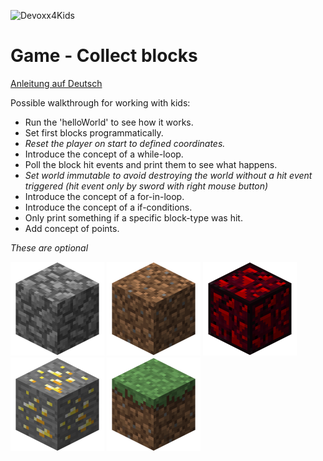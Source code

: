 ![Devoxx4Kids](http://www.devoxx4kids.de/wp-content/uploads/2015/07/cropped-header_hp.jpg)

# Game - Collect blocks

[Anleitung auf Deutsch](../../games/collect-blocks/README_DE.md)

Possible walkthrough for working with kids:

* Run the 'helloWorld' to see how it works.
* Set first blocks programmatically.
* _Reset the player on start to defined coordinates._
* Introduce the concept of a while-loop.
* Poll the block hit events and print them to see what happens.
* _Set world immutable to avoid destroying the world without a hit event triggered
(hit event only by sword with right mouse button)_
* Introduce the concept of a for-in-loop.
* Introduce the concept of a if-conditions.
* Only print something if a specific block-type was hit.
* Add concept of points.

_These are optional_

![Cobblestone](../../presentation/img/blocks/Cobblestone.png)
![Dirt](../../presentation/img/blocks/Dirt.png)
![Glowing_Obsidian](../../presentation/img/blocks/Glowing_Obsidian.png)
![Gold_Ore](../../presentation/img/blocks/Gold_Ore.png)
![Grass](../../presentation/img/blocks/Grass.png)